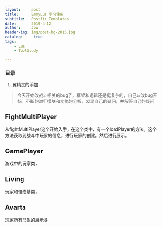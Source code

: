 ```yaml
---
layout:     post
title:      EmmyLua 学习使用
subtitle:   Postfix Templates
date:       2019-4-12
author:     Jow
header-img: img/post-bg-2015.jpg
catalog: 	 true 
tags:
    - Lua
    - ToolStudy

---
```


### 目录
1. 翼精灵的添加

> 今天开始改战斗相关的bug了，框架和逻辑还是挺复杂的，自己从改bug开始，不断的进行模块和功能的分析，发现自己的疑问，并解答自己的疑问

## FightMultiPlayer
从fightMultiPlayer这个开始入手，在这个类中，有一个loadPlayer的方法。这个方法获取到战斗中玩家的信息，进行玩家的创建。然后进行展示。

## GamePlayer
游戏中的玩家类，

## Living
玩家和怪物基类，

## Avarta
玩家所有形象的展示类
